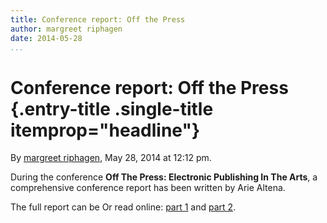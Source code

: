 ```yaml
---
title: Conference report: Off the Press
author: margreet riphagen
date: 2014-05-28
...
```


# Conference report: Off the Press {.entry-title .single-title itemprop="headline"}

By [margreet
riphagen](http://networkcultures.org/digitalpublishing/author/arjen/ "Posts by margreet riphagen"),
May 28, 2014 at 12:12 pm.

During the conference **Off The Press: Electronic Publishing In The Arts**,
a comprehensive conference report has been written by Arie Altena.

The full report can be Or read online: [part
1](http://networkcultures.org/digitalpublishing/2014/05/off-the-press-report-i/)
and [part
2](http://networkcultures.org/digitalpublishing/2014/05/off-the-press-report-day-ii/).
